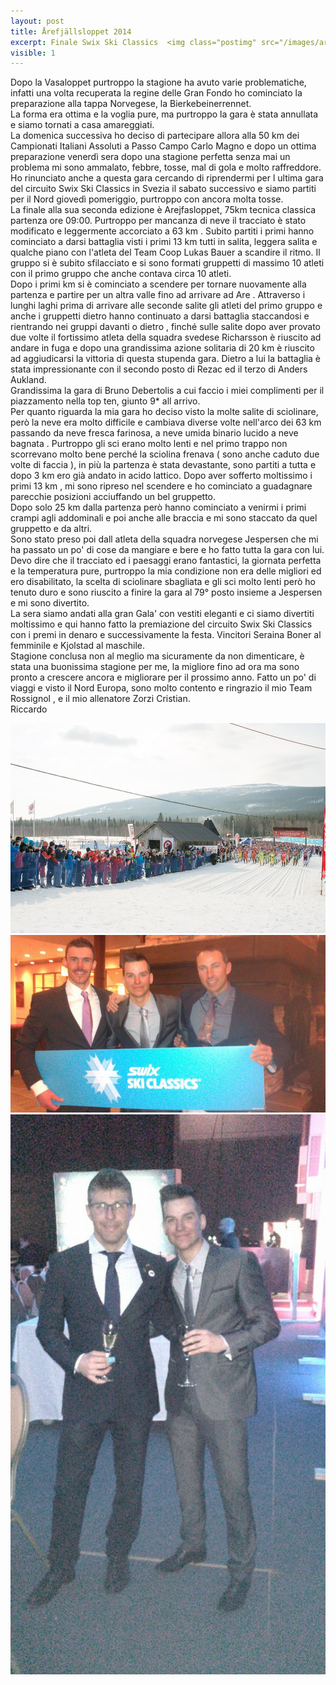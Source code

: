 ```yaml
---
layout: post
title: Årefjällsloppet 2014
excerpt: Finale Swix Ski Classics  <img class="postimg" src="/images/arefja.jpg">
visible: 1
---
```


Dopo la Vasaloppet purtroppo la stagione ha avuto varie problematiche, infatti una volta recuperata la regine delle Gran Fondo ho cominciato la preparazione alla tappa Norvegese, la Bierkebeinerrennet.<br>
La forma era ottima e la voglia pure, ma purtroppo la gara è stata annullata e siamo tornati a casa amareggiati.<br>
La domenica successiva ho deciso di partecipare allora alla 50 km dei Campionati Italiani Assoluti a Passo Campo Carlo Magno e dopo un ottima preparazione venerdì sera dopo una stagione perfetta senza mai un problema mi sono ammalato, febbre, tosse, mal di gola e molto raffreddore.
Ho rinunciato anche a questa gara cercando di riprendermi per l ultima gara del circuito Swix Ski Classics in Svezia il sabato successivo e siamo partiti per il Nord giovedì pomeriggio, purtroppo con ancora molta tosse.<br>
La finale alla sua seconda edizione è  Arejfasloppet, 75km tecnica classica partenza ore 09:00.
Purtroppo per mancanza di neve il tracciato è stato modificato e leggermente accorciato a 63 km .
Subito partiti i primi hanno cominciato a darsi battaglia visti i primi 13 km tutti in salita, leggera salita e qualche piano con l'atleta del Team Coop Lukas Bauer a scandire il ritmo.
Il gruppo si è subito sfilacciato e si sono formati gruppetti di massimo 10 atleti con il primo gruppo che anche contava circa 10 atleti.<br>
Dopo i primi km si è cominciato a scendere per tornare nuovamente alla partenza e partire per un altra valle fino ad arrivare ad Are . Attraverso i lunghi laghi prima di arrivare alle seconde salite  gli atleti del primo gruppo e anche i gruppetti dietro hanno continuato a darsi battaglia staccandosi e rientrando nei gruppi davanti o dietro , finché sulle salite dopo aver provato due volte il fortissimo atleta della squadra svedese Richarsson è riuscito ad andare in fuga e dopo una grandissima azione solitaria di 20 km è riuscito ad aggiudicarsi la vittoria di questa stupenda gara. Dietro a lui la battaglia è stata impressionante con il secondo posto di Rezac ed il terzo di Anders Aukland.<br>
Grandissima la gara di Bruno Debertolis a cui faccio i miei complimenti per il piazzamento nella top ten, giunto 9* all arrivo.<br>
Per quanto riguarda la mia gara ho deciso visto la molte salite di sciolinare, però la neve era molto difficile e cambiava diverse volte nell'arco dei 63 km passando da neve fresca farinosa, a neve umida binario lucido a neve bagnata . Purtroppo gli sci erano molto lenti e nel primo trappo  non scorrevano molto bene perché la sciolina frenava ( sono anche caduto due volte di faccia ), in più la partenza è stata devastante, sono partiti a tutta e dopo 3 km ero già andato in acido lattico. Dopo aver sofferto moltissimo i primi 13 km , mi sono ripreso nel scendere e ho cominciato a guadagnare parecchie posizioni acciuffando un bel gruppetto.<br>
Dopo solo 25 km dalla partenza però hanno cominciato a venirmi i primi crampi agli addominali e poi anche alle braccia e mi sono staccato da quel gruppetto e da altri.<br>
Sono stato preso poi dall atleta della squadra norvegese Jespersen che mi ha passato un po' di cose da mangiare e bere e ho fatto tutta la gara con lui.<br>
Devo dire che il tracciato ed i paesaggi erano fantastici, la giornata perfetta e la temperatura pure, purtroppo la mia condizione non era delle migliori ed ero disabilitato, la scelta di sciolinare sbagliata e gli sci molto lenti però  ho tenuto duro e sono riuscito a finire la gara al 79° posto insieme a Jespersen e mi sono divertito.<br>
La sera siamo andati alla gran Gala' con vestiti eleganti e ci siamo divertiti moltissimo e qui hanno fatto la premiazione del circuito Swix Ski Classics con i premi in denaro e successivamente la festa. Vincitori Seraina Boner al femminile e Kjolstad al maschile.<br>
Stagione conclusa non al meglio ma sicuramente da non dimenticare, è stata una buonissima stagione per me, la migliore fino ad ora ma sono pronto a crescere ancora e migliorare per il prossimo anno. Fatto un po' di viaggi e visto il Nord Europa, sono molto contento e ringrazio il mio Team Rossignol , e il mio allenatore Zorzi Cristian.<br>
Riccardo 


<a href="/images/arefja.jpg"><img class="postimg" src="/images/arefja.jpg"></a>
<a href="/images/gala.jpg"><img class="postimg" src="/images/gala.jpg"></a>
<a href="/images/galaNicola.jpg"><img class="postimg" src="/images/galaNicola.jpg"></a>



